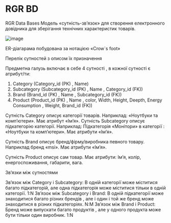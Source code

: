 # RGR BD
 RGR Data Bases
Модель «сутність-зв’язок» для створення електронного довідника для зберігання технічних характеристик товарів.

 ![image]([https://github.com/Devded86/DB_KPI/tree/main/RGR](https://github.com/Devded86/DB_KPI/blob/main/lab1/ERdiagram.png))


ER-діагарама побудована за нотацією «Crow`s foot»

Перелік сутностей з описом їх призначення

Предметна галузь включає в себе 4 сутності , в кожної сутності є атрибут/ти:

1.	Category (Category_id (PK) , Name)
2.	Subcategory (Subcategory_id (PK) , Name , Category_id (FK))
3.	Brand (Brand_id (PK) , Name , Subcategory_id (FK))
4.	Product (Product_id (PK) , Name , color, Width, Height, Deepth, Energy Consumption , Weight, Brand_id (FK)) 

Сутність Category описує категорії товарів. Наприклад: «Ноутбуки та комп’ютери». Має атрибут «Ім’я».
Сутність Subcategory описує підкатегорію категорії. Наприклад: Підкатегорія «Монітори» в категорії : «Ноутбуки та комп’ютери». Має атрибути «Ім’я».

Сутність Brand описує бренд/фірму/виробника певного товару. Наприклад бренд «msi». Має  атрибути «Ім’я».

Сутність Product описує сам товар.  Має атрибути: Ім’я, колір, енергоспоживання, габарити, вага.

Зв’язки між сутностями

Зв’язок між Category і Subcategory: В одній категорії може міститися багато підкатегорій, але  одна підкатегорія може міститися тільки в одній категорії. 1:N
Зв’язок між  Subcategory і Brand: В одній підкатегорії може знаходитися багато різних брендів , але і один і той же бренд може знаходитися в різних підкатегоріях. N:M
Зв’язок між Brand і Product: Бренд може випускати багато продуктів , але у одного продукта може бути тільки один виробник. 1:N

